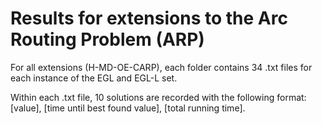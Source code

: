 # Results for extensions to the Arc Routing Problem (ARP)

For all extensions (H-MD-OE-CARP), each folder contains 34 .txt files for each instance of the EGL and EGL-L set.

Within each .txt file, 10 solutions are recorded with the following format: [value], [time until best found value], [total running time].
